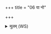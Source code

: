 +++
title = "06 या नो"

+++
<details><summary>मूलम् (WS)</summary>

या नो गा या नो गृहां या नः स्फातिमुपाहरान्।  
ता उग्रे पृश्निपर्णि त्वं कण्वामा नीनश इतः ॥ ७ ॥
</details>